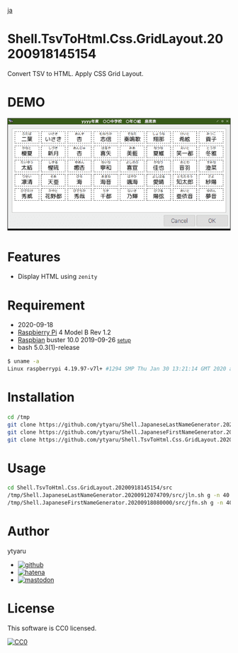 [ja](./README.ja.md)

# Shell.TsvToHtml.Css.GridLayout.20200918145154

Convert TSV to HTML. Apply CSS Grid Layout.

# DEMO

![demo](https://github.com/ytyaru/Shell.TsvToHtml.Css.GridLayout.20200918145154/blob/master/demo/demo.png?raw=true)

# Features

* Display HTML using `zenity`

# Requirement

* <time datetime="2020-09-18T14:51:06+0900">2020-09-18</time>
* [Raspbierry Pi](https://ja.wikipedia.org/wiki/Raspberry_Pi) 4 Model B Rev 1.2
* [Raspbian](https://ja.wikipedia.org/wiki/Raspbian) buster 10.0 2019-09-26 <small>[setup](http://ytyaru.hatenablog.com/entry/2019/12/25/222222)</small>
* bash 5.0.3(1)-release

```sh
$ uname -a
Linux raspberrypi 4.19.97-v7l+ #1294 SMP Thu Jan 30 13:21:14 GMT 2020 armv7l GNU/Linux
```

# Installation

```sh
cd /tmp
git clone https://github.com/ytyaru/Shell.JapaneseLastNameGenerator.20200912074709
git clone https://github.com/ytyaru/Shell.JapaneseFirstNameGenerator.20200918080000
git clone https://github.com/ytyaru/Shell.TsvToHtml.Css.GridLayout.20200918145154
```

# Usage

```sh
cd Shell.TsvToHtml.Css.GridLayout.20200918145154/src
/tmp/Shell.JapaneseLastNameGenerator.20200912074709/src/jln.sh g -n 40 | ./tsv2html.sh
/tmp/Shell.JapaneseFirstNameGenerator.20200918080000/src/jfn.sh g -n 40 | ./tsv2html.sh
```

# Author

ytyaru

* [![github](http://www.google.com/s2/favicons?domain=github.com)](https://github.com/ytyaru "github")
* [![hatena](http://www.google.com/s2/favicons?domain=www.hatena.ne.jp)](http://ytyaru.hatenablog.com/ytyaru "hatena")
* [![mastodon](http://www.google.com/s2/favicons?domain=mstdn.jp)](https://mstdn.jp/web/accounts/233143 "mastdon")

# License

This software is CC0 licensed.

[![CC0](http://i.creativecommons.org/p/zero/1.0/88x31.png "CC0")](http://creativecommons.org/publicdomain/zero/1.0/deed.en)

